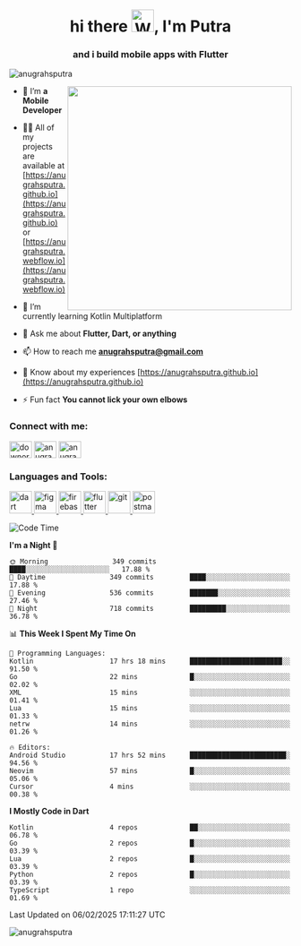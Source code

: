

<h1 align="center">hi there <img src="https://raw.githubusercontent.com/Tarikul-Islam-Anik/Animated-Fluent-Emojis/master/Emojis/Hand%20gestures/Waving%20Hand.png" alt="Waving Hand" width="40" height="40" />, I'm Putra</h1>
<h3 align="center">and i build mobile apps with Flutter</h3>

<p align="left"> <img src="https://komarev.com/ghpvc/?username=anugrahsputra&label=Profile%20views&color=0e75b6&style=plastic" alt="anugrahsputra" /> </p>
<img align="right" width="400" src="https://user-images.githubusercontent.com/74038190/240815616-7b282ec6-fcc3-4600-90a7-2c3140549f58.gif"/>


- 🔭 I’m **a Mobile Developer**

- 👨‍💻 All of my projects are available at [https://anugrahsputra.github.io](https://anugrahsputra.github.io) or [https://anugrahsputra.webflow.io](https://anugrahsputra.webflow.io)

- 🌱 I’m currently learning Kotlin Multiplatform

- 💬 Ask me about **Flutter, Dart, or anything**

- 📫 How to reach me **anugrahsputra@gmail.com**

- 📄 Know about my experiences [https://anugrahsputra.github.io](https://anugrahsputra.github.io)

- ⚡ Fun fact **You cannot lick your own elbows**

<h3 align="left">Connect with me:</h3>
<p align="left">
<a href="https://twitter.com/downormal" target="blank"><img align="center" src="https://raw.githubusercontent.com/rahuldkjain/github-profile-readme-generator/master/src/images/icons/Social/twitter.svg" alt="downormal" height="30" width="40" /></a>
<a href="https://linkedin.com/in/anugrahsputra" target="blank"><img align="center" src="https://raw.githubusercontent.com/rahuldkjain/github-profile-readme-generator/master/src/images/icons/Social/linked-in-alt.svg" alt="anugrahsputra" height="30" width="40" /></a>
<a href="https://www.leetcode.com/anugrahsputra" target="blank"><img align="center" src="https://raw.githubusercontent.com/rahuldkjain/github-profile-readme-generator/master/src/images/icons/Social/leet-code.svg" alt="anugrahsputra" height="30" width="40" /></a>
</p>

<h3 align="left">Languages and Tools:</h3>
<p align="left"> <a href="https://dart.dev" target="_blank" rel="noreferrer"> <img src="https://www.vectorlogo.zone/logos/dartlang/dartlang-icon.svg" alt="dart" width="40" height="40"/> </a> <a href="https://www.figma.com/" target="_blank" rel="noreferrer"> <img src="https://www.vectorlogo.zone/logos/figma/figma-icon.svg" alt="figma" width="40" height="40"/> </a> <a href="https://firebase.google.com/" target="_blank" rel="noreferrer"> <img src="https://www.vectorlogo.zone/logos/firebase/firebase-icon.svg" alt="firebase" width="40" height="40"/> </a> <a href="https://flutter.dev" target="_blank" rel="noreferrer"> <img src="https://www.vectorlogo.zone/logos/flutterio/flutterio-icon.svg" alt="flutter" width="40" height="40"/> </a> <a href="https://git-scm.com/" target="_blank" rel="noreferrer"> <img src="https://www.vectorlogo.zone/logos/git-scm/git-scm-icon.svg" alt="git" width="40" height="40"/> </a> <a href="https://postman.com" target="_blank" rel="noreferrer"> <img src="https://www.vectorlogo.zone/logos/getpostman/getpostman-icon.svg" alt="postman" width="40" height="40"/> </a> </p>


<!--START_SECTION:waka-->
![Code Time](http://img.shields.io/badge/Code%20Time-1%2C328%20hrs%2027%20mins-blue)

**I'm a Night 🦉** 

```text
🌞 Morning                349 commits         ████░░░░░░░░░░░░░░░░░░░░░   17.88 % 
🌆 Daytime                349 commits         ████░░░░░░░░░░░░░░░░░░░░░   17.88 % 
🌃 Evening                536 commits         ███████░░░░░░░░░░░░░░░░░░   27.46 % 
🌙 Night                  718 commits         █████████░░░░░░░░░░░░░░░░   36.78 % 
```


📊 **This Week I Spent My Time On** 

```text
💬 Programming Languages: 
Kotlin                   17 hrs 18 mins      ███████████████████████░░   91.50 % 
Go                       22 mins             █░░░░░░░░░░░░░░░░░░░░░░░░   02.02 % 
XML                      15 mins             ░░░░░░░░░░░░░░░░░░░░░░░░░   01.41 % 
Lua                      15 mins             ░░░░░░░░░░░░░░░░░░░░░░░░░   01.33 % 
netrw                    14 mins             ░░░░░░░░░░░░░░░░░░░░░░░░░   01.26 % 

🔥 Editors: 
Android Studio           17 hrs 52 mins      ████████████████████████░   94.56 % 
Neovim                   57 mins             █░░░░░░░░░░░░░░░░░░░░░░░░   05.06 % 
Cursor                   4 mins              ░░░░░░░░░░░░░░░░░░░░░░░░░   00.38 % 
```

**I Mostly Code in Dart** 

```text
Kotlin                   4 repos             ██░░░░░░░░░░░░░░░░░░░░░░░   06.78 % 
Go                       2 repos             █░░░░░░░░░░░░░░░░░░░░░░░░   03.39 % 
Lua                      2 repos             █░░░░░░░░░░░░░░░░░░░░░░░░   03.39 % 
Python                   2 repos             █░░░░░░░░░░░░░░░░░░░░░░░░   03.39 % 
TypeScript               1 repo              ░░░░░░░░░░░░░░░░░░░░░░░░░   01.69 % 
```




 Last Updated on 06/02/2025 17:11:27 UTC
<!--END_SECTION:waka-->

<img align="center" src="https://user-images.githubusercontent.com/74038190/212744287-14f66c13-5458-40dc-9244-8ff533fc8f4a.gif" alt="anugrahsputra" />
